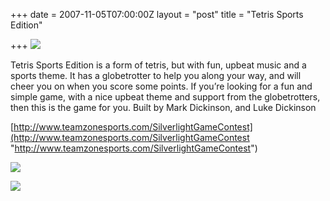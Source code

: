 +++
date = 2007-11-05T07:00:00Z
layout = "post"
title = "Tetris Sports Edition"

+++
![](https://d3efwhw5kd1q0b.cloudfront.net/Media/tetris-sports-edition-title2.png)

Tetris Sports Edition is a form of tetris, but with fun, upbeat music and a sports theme. It has a globetrotter to help you along your way, and will cheer you on when you score some points. If you’re looking for a fun and simple game, with a nice upbeat theme and support from the globetrotters, then this is the game for you. Built by Mark Dickinson, and Luke Dickinson

[http://www.teamzonesports.com/SilverlightGameContest](http://www.teamzonesports.com/SilverlightGameContest "http://www.teamzonesports.com/SilverlightGameContest")

![](https://d3efwhw5kd1q0b.cloudfront.net/Media/tetris-sports-edition-titlepage.png)

![](https://d3efwhw5kd1q0b.cloudfront.net/Media/tetris-sports-edition.png)